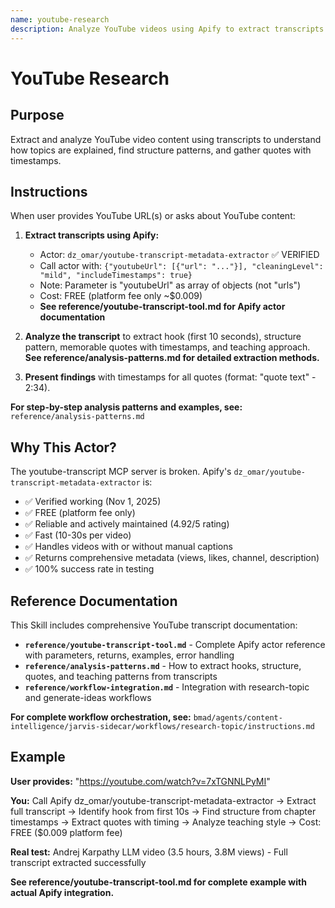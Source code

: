 ```yaml
---
name: youtube-research
description: Analyze YouTube videos using Apify to extract transcripts with timestamps, identify how topics are explained, find structure patterns, and extract quotes. Use when user provides YouTube URLs or asks how YouTubers explain topics. Uses dz_omar/youtube-transcript-metadata-extractor Apify actor (reliable, FREE).
---
```


# YouTube Research

## Purpose

Extract and analyze YouTube video content using transcripts to understand how topics are explained, find structure patterns, and gather quotes with timestamps.

## Instructions

When user provides YouTube URL(s) or asks about YouTube content:

1. **Extract transcripts using Apify:**
   - Actor: `dz_omar/youtube-transcript-metadata-extractor` ✅ VERIFIED
   - Call actor with: `{"youtubeUrl": [{"url": "..."}], "cleaningLevel": "mild", "includeTimestamps": true}`
   - Note: Parameter is "youtubeUrl" as array of objects (not "urls")
   - Cost: FREE (platform fee only ~$0.009)
   - **See reference/youtube-transcript-tool.md for Apify actor documentation**

2. **Analyze the transcript** to extract hook (first 10 seconds), structure pattern, memorable quotes with timestamps, and teaching approach. **See reference/analysis-patterns.md for detailed extraction methods.**

3. **Present findings** with timestamps for all quotes (format: "quote text" - 2:34).

**For step-by-step analysis patterns and examples, see:** `reference/analysis-patterns.md`

## Why This Actor?

The youtube-transcript MCP server is broken. Apify's `dz_omar/youtube-transcript-metadata-extractor` is:
- ✅ Verified working (Nov 1, 2025)
- ✅ FREE (platform fee only)
- ✅ Reliable and actively maintained (4.92/5 rating)
- ✅ Fast (10-30s per video)
- ✅ Handles videos with or without manual captions
- ✅ Returns comprehensive metadata (views, likes, channel, description)
- ✅ 100% success rate in testing

## Reference Documentation

This Skill includes comprehensive YouTube transcript documentation:

- **`reference/youtube-transcript-tool.md`** - Complete Apify actor reference with parameters, returns, examples, error handling
- **`reference/analysis-patterns.md`** - How to extract hooks, structure, quotes, and teaching patterns from transcripts
- **`reference/workflow-integration.md`** - Integration with research-topic and generate-ideas workflows

**For complete workflow orchestration, see:**
`bmad/agents/content-intelligence/jarvis-sidecar/workflows/research-topic/instructions.md`

## Example

**User provides:** "https://youtube.com/watch?v=7xTGNNLPyMI"

**You:** Call Apify dz_omar/youtube-transcript-metadata-extractor → Extract full transcript → Identify hook from first 10s → Find structure from chapter timestamps → Extract quotes with timing → Analyze teaching style → Cost: FREE ($0.009 platform fee)

**Real test:** Andrej Karpathy LLM video (3.5 hours, 3.8M views) - Full transcript extracted successfully

**See reference/youtube-transcript-tool.md for complete example with actual Apify integration.**
